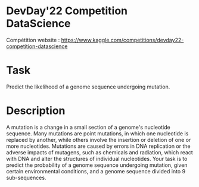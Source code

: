 # DevDay'22 Competition DataScience
Compétition website : https://www.kaggle.com/competitions/devday22-competition-datascience

# Task
Predict the likelihood of a genome sequence undergoing mutation.

# Description
A mutation is a change in a small section of a genome's nucleotide sequence. Many mutations are point mutations, in which one nucleotide is replaced by another, while others involve the insertion or deletion of one or more nucleotides. Mutations are caused by errors in DNA replication or the adverse impacts of mutagens, such as chemicals and radiation, which react with DNA and alter the structures of individual nucleotides.
Your task is to predict the probability of a genome sequence undergoing mutation, given certain environmental conditions, and a genome sequence divided into 9 sub-sequences.

